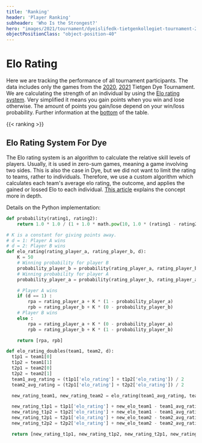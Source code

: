 ```yaml
---
title: 'Ranking'
header: 'Player Ranking'
subheader: 'Who Is the Strongest?'
hero: "images/2021/tournament/dyeislifedk-tietgenkollegiet-tournament-2021-who-is-the-strongest.jpeg"
objectPositionClass: "object-position-40"
---
```


# Elo Rating

Here we are tracking the performance of all tournament participants. The data includes only the games from the [2020](/tournament/2020/), [2021](/tournament/2021/) Tietgen Dye Tournament.
We are calculating the strength of an individual by using the [Elo rating system](https://en.wikipedia.org/wiki/Elo_rating_system). Very simplified it means you gain points when you win and lose otherwise. The amount of points you gain/lose depend on your win/loss probability. Further information at the [bottom](#elo-rating-system-for-dye) of the table.

{{< ranking >}}

## Elo Rating System For Dye

The Elo rating system is an algorithm to calculate the relative skill levels of players. Usually, it is used in zero-sum games, meaning a game involving two sides. This is also the case in Dye, but we did not want to limit the rating to teams, rather to individuals. Therefore, we use a custom algorithm which calculates each team's average elo rating, the outcome, and applies the gained or lossed Elo to each individual. [This article](https://elosportschallenge.wordpress.com/2017/06/09/individual-ranking-for-doubles-game/) explains the concept more in depth.

Details on the Python implementation:

```python
def probability(rating1, rating2):
    return 1.0 * 1.0 / (1 + 1.0 * math.pow(10, 1.0 * (rating1 - rating2) / 400))

# K is a constant for giving points away.
# d = 1: Player A wins
# d = 2: Player B wins
def elo_rating(rating_player_a, rating_player_b, d):
    K = 50
    # Winning probability for player B
    probability_player_b = probability(rating_player_a, rating_player_b)
    # Winning probability for player A
    probability_player_a = probability(rating_player_b, rating_player_a)

    # Player A wins
    if (d == 1) :
        rpa = rating_player_a + K * (1 - probability_player_a)
        rpb = rating_player_b + K * (0 - probability_player_b)
    # Player B wins
    else :
        rpa = rating_player_a + K * (0 - probability_player_a)
        rpb = rating_player_b + K * (1 - probability_player_b)

    return [rpa, rpb]

def elo_rating_doubles(team1, team2, d):
  t1p1 = team1[0]
  t1p2 = team1[1]
  t2p1 = team2[0]
  t2p2 = team2[1]
  team1_avg_rating = (t1p1['elo_rating'] + t1p2['elo_rating']) / 2
  team2_avg_rating = (t2p1['elo_rating'] + t2p2['elo_rating']) / 2

  new_rating_team1, new_rating_team2 = elo_rating(team1_avg_rating, team2_avg_rating, d)

  new_rating_t1p1 = t1p1['elo_rating'] + new_elo_team1 - team1_avg_rating
  new_rating_t1p2 = t1p2['elo_rating'] + new_elo_team1 - team1_avg_rating
  new_rating_t2p1 = t2p1['elo_rating'] + new_elo_team2 - team2_avg_rating
  new_rating_t2p2 = t2p2['elo_rating'] + new_elo_team2 - team2_avg_rating

  return [new_rating_t1p1, new_rating_t1p2, new_rating_t2p1, new_rating_t2p2]
```
